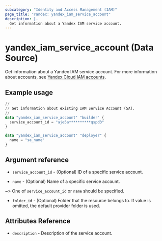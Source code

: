```yaml
---
subcategory: "Identity and Access Management (IAM)"
page_title: "Yandex: yandex_iam_service_account"
description: |-
  Get information about a Yandex IAM service account.
---
```


# yandex_iam_service_account (Data Source)

Get information about a Yandex IAM service account. For more information about accounts, see [Yandex Cloud IAM accounts](https://yandex.cloud/docs/iam/concepts/#accounts).

## Example usage

```terraform
//
// Get information about existing IAM Service Account (SA).
//
data "yandex_iam_service_account" "builder" {
  service_account_id = "aje5a**********qspd3"
}

data "yandex_iam_service_account" "deployer" {
  name = "sa_name"
}
```

## Argument reference

* `service_account_id` - (Optional) ID of a specific service account.

* `name` - (Optional) Name of a specific service account.

~> One of `service_account_id` or `name` should be specified.

* `folder_id` - (Optional) Folder that the resource belongs to. If value is omitted, the default provider folder is used.

## Attributes Reference

* `description` - Description of the service account.
